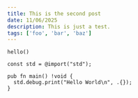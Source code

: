```yaml
---
title: This is the second post 
date: 11/06/2025
description: This is just a test.
tags: ['foo', 'bar', 'baz']
---
```


`hello()`

```zig
const std = @import("std");

pub fn main() !void {
  std.debug.print("Hello World\n", .{});
}
```

